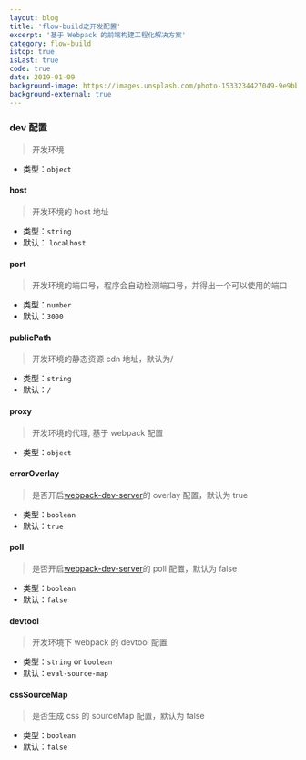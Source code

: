 ```yaml
---
layout: blog
title: 'flow-build之开发配置'
excerpt: '基于 Webpack 的前端构建工程化解决方案'
category: flow-build
istop: true
isLast: true
code: true
date: 2019-01-09
background-image: https://images.unsplash.com/photo-1533234427049-9e9bb093186d?ixlib=rb-1.2.1&ixid=eyJhcHBfaWQiOjEyMDd9&auto=format&fit=crop&w=1500&h=500&q=80
background-external: true
---
```


### dev 配置

> 开发环境

-   类型：`object`

#### host

> 开发环境的 host 地址

-   类型：`string`
-   默认： `localhost`

#### port

> 开发环境的端口号，程序会自动检测端口号，并得出一个可以使用的端口

-   类型：`number`
-   默认：`3000`

#### publicPath

> 开发环境的静态资源 cdn 地址，默认为/

-   类型：`string`
-   默认：`/`

#### proxy

> 开发环境的代理, 基于 webpack 配置

-   类型：`object`

#### errorOverlay

> 是否开启[webpack-dev-server](https://www.npmjs.com/package/webpack-dev-server)的 overlay 配置，默认为 true

-   类型：`boolean`
-   默认：`true`

#### poll

> 是否开启[webpack-dev-server](https://www.npmjs.com/package/webpack-dev-server)的 poll 配置，默认为 false

-   类型：`boolean`
-   默认：`false`

#### devtool

> 开发环境下 webpack 的 devtool 配置

-   类型：`string` or `boolean`
-   默认：`eval-source-map`

#### cssSourceMap

> 是否生成 css 的 sourceMap 配置，默认为 false

-   类型：`boolean`
-   默认：`false`
